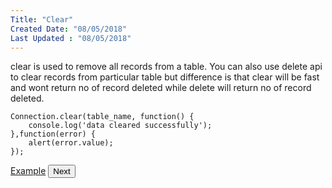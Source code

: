 ```yaml
---
Title: "Clear"
Created Date: "08/05/2018"
Last Updated : "08/05/2018"
---
```


clear is used to remove all records from a table. You can also use delete api to clear records from particular table but difference is that clear will be fast and wont return no of record deleted while delete will return no of record deleted.

```
Connection.clear(table_name, function() {
    console.log('data cleared successfully');
},function(error) {
  	alert(error.value);
});
```

<p class="margin-top-40px center-align">
    <a class="btn info" target="_blank" href="/example/clear">Example</a>
    <button class="btn info btnNext">Next</button>
</p>